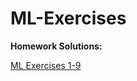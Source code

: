 # ML-Exercises

**Homework Solutions:**

[ML Exercises 1-9](https://github.com/TartFroYo/ML-Exercises/blob/main/STA_380_Part_2_ML_Exercises_Eshaan_Arora%2C_Aileen_Li%2C_Andrew_White.ipynb)
